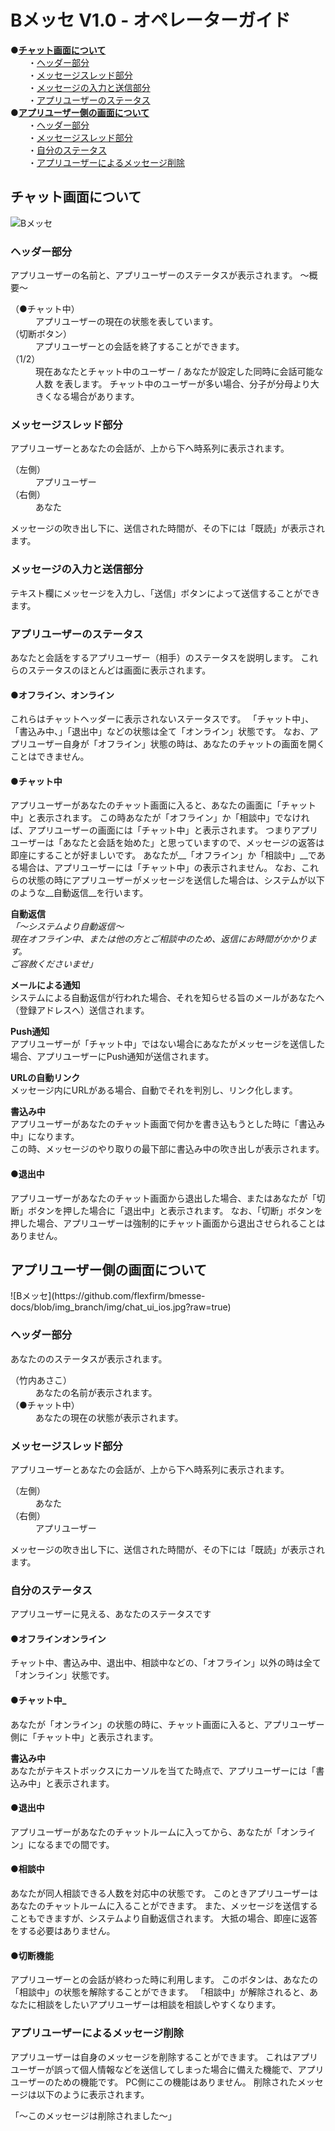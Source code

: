# Bメッセ V1.0 - オペレーターガイド

●__[チャット画面について](#チャット画面について)__  
　　・[ヘッダー部分](#ヘッダー部分)  
　　・[メッセージスレッド部分](#メッセージスレッド部分)  
　　・[メッセージの入力と送信部分](#メッセージの入力と送信部分)  
　　・[アプリユーザーのステータス](#アプリユーザーのステータス)  
●__[アプリユーザー側の画面について](#アプリユーザー側の画面について)__  
　　・[ヘッダー部分](#ヘッダー部分_アプリ)  
　　・[メッセージスレッド部分](#メッセージスレッド部分_アプリ)  
　　・[自分のステータス](#自分のステータス)  
　　・[アプリユーザーによるメッセージ削除](#アプリユーザーによるメッセージ削除)  


<h2 id="チャット画面について">チャット画面について</h2>

![Bメッセ](https://github.com/flexfirm/bmesse-docs/raw/img_branch/img/chat_ui.PNG?raw=true)

<h3 id="ヘッダー部分">ヘッダー部分</h3>
アプリユーザーの名前と、アプリユーザーのステータスが表示されます。  
～概要～  
	<dl>
		<dt>（●チャット中）</dt>
		<dd>アプリユーザーの現在の状態を表しています。</dd>
		<dt>（切断ボタン）</dt>
		<dd>アプリユーザーとの会話を終了することができます。</dd>
		<dt>（1/2）</dt>
		<dd>現在あなたとチャット中のユーザー / あなたが設定した同時に会話可能な人数  
			を表します。  
			チャット中のユーザーが多い場合、分子が分母より大きくなる場合があります。  
		</dd>
	</dl>

<h3 id="メッセージスレッド部分">メッセージスレッド部分</h3>
アプリユーザーとあなたの会話が、上から下へ時系列に表示されます。  
	<dl>
		<dt>（左側）</dt>
		<dd>アプリユーザー</dd>
		<dt>（右側）</dt>
		<dd>あなた</dd>
	</dl>
メッセージの吹き出し下に、送信された時間が、その下には「既読」が表示されます。  

<h3 id="メッセージの入力と送信部分">メッセージの入力と送信部分</h3>
テキスト欄にメッセージを入力し、「送信」ボタンによって送信することができます。  

<h3 id="アプリユーザーのステータス">アプリユーザーのステータス</h3>
あなたと会話をするアプリユーザー（相手）のステータスを説明します。  
これらのステータスのほとんどは画面に表示されます。  

<h4 id="オフラインオンライン">●オフライン、オンライン</h4>
これらはチャットヘッダーに表示されないステータスです。  
「チャット中」、「書込み中、」「退出中」などの状態は全て「オンライン」状態です。  
なお、アプリユーザー自身が「オフライン」状態の時は、あなたのチャットの画面を開くことはできません。  

<h4 id="チャット中">●チャット中</h4>
アプリユーザーがあなたのチャット画面に入ると、あなたの画面に「チャット中」と表示されます。  
この時あなたが「オフライン」か「相談中」でなければ、アプリユーザーの画面には「チャット中」と表示されます。  
つまりアプリユーザーは「あなたと会話を始めた」と思っていますので、メッセージの返答は即座にすることが好ましいです。  
あなたが__「オフライン」か「相談中」__である場合は、アプリユーザーには「チャット中」の表示されません。  
なお、これらの状態の時にアプリユーザーがメッセージを送信した場合は、システムが以下のような__自動返信__を行います。  

__自動返信__  
_「～システムより自動返信～  
現在オフライン中、または他の方とご相談中のため、返信にお時間がかかります。  
ご容赦くださいませ」_  

__メールによる通知__  
システムによる自動返信が行われた場合、それを知らせる旨のメールがあなたへ（登録アドレスへ）送信されます。  

__Push通知__  
アプリユーザーが「チャット中」ではない場合にあなたがメッセージを送信した場合、アプリユーザーにPush通知が送信されます。  

__URLの自動リンク__  
メッセージ内にURLがある場合、自動でそれを判別し、リンク化します。  

__書込み中__  
アプリユーザーがあなたのチャット画面で何かを書き込もうとした時に「書込み中」になります。  
この時、メッセージのやり取りの最下部に書込み中の吹き出しが表示されます。  

<h4 id="退出中">●退出中</h4>
アプリユーザーがあなたのチャット画面から退出した場合、またはあなたが「切断」ボタンを押した場合に「退出中」と表示されます。  
なお、「切断」ボタンを押した場合、アプリユーザーは強制的にチャット画面から退出させられることはありません。  

<h2 id="アプリユーザー側の画面について">アプリユーザー側の画面について</h2>
![Bメッセ](https://github.com/flexfirm/bmesse-docs/blob/img_branch/img/chat_ui_ios.jpg?raw=true)  

<h3 id="ヘッダー部分_アプリ">ヘッダー部分</h3>
あなたののステータスが表示されます。  
	<dl>
		<dt>（竹内あさこ）</dt>
		<dd>あなたの名前が表示されます。</dd>
		<dt>（●チャット中）</dt>
		<dd>あなたの現在の状態が表示されます。</dd>
	</dl>


<h3 id="メッセージスレッド部分_アプリ">メッセージスレッド部分</h3>
アプリユーザーとあなたの会話が、上から下へ時系列に表示されます。  
	<dl>
		<dt>（左側）</dt>
		<dd>あなた</dd>
		<dt>（右側）</dt>
		<dd>アプリユーザー</dd>
	</dl>
メッセージの吹き出し下に、送信された時間が、その下には「既読」が表示されます。  

<h3 id="自分のステータス">自分のステータス</h3>
アプリユーザーに見える、あなたのステータスです  
<h4 id="オフラインオンライン_アプリ">●オフラインオンライン</h4>
チャット中、書込み中、退出中、相談中などの、「オフライン」以外の時は全て「オンライン」状態です。  

<h4 id="チャット中_アプリ">●チャット中_</h4>
あなたが「オンライン」の状態の時に、チャット画面に入ると、アプリユーザー側に「チャット中」と表示されます。  

__書込み中__  
あなたがテキストボックスにカーソルを当てた時点で、アプリユーザーには「書込み中」と表示されます。  

<h4 id="退出中_アプリ">●退出中</h4>
アプリユーザーがあなたのチャットルームに入ってから、あなたが「オンライン」になるまでの間です。  

<h4 id="相談中_アプリ">●相談中</h4>
あなたが同人相談できる人数を対応中の状態です。  
このときアプリユーザーはあなたのチャットルームに入ることができます。  
また、メッセージを送信することもできますが、システムより自動返信されます。  
大抵の場合、即座に返答をする必要はありません。  

<h4 id="切断機能_アプリ">●切断機能</h4>
アプリユーザーとの会話が終わった時に利用します。  
このボタンは、あなたの「相談中」の状態を解除することができます。  
「相談中」が解除されると、あなたに相談をしたいアプリユーザーは相談を相談しやすくなります。  

<h3 id="アプリユーザーによるメッセージ削除">アプリユーザーによるメッセージ削除</h3>
アプリユーザーは自身のメッセージを削除することができます。  
これはアプリユーザーが誤って個人情報などを送信してしまった場合に備えた機能で、アプリユーザーのための機能です。  
PC側にこの機能はありません。  
削除されたメッセージは以下のように表示されます。  

「～このメッセージは削除されました～」  
